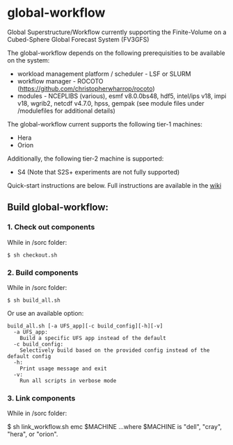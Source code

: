 # global-workflow
Global Superstructure/Workflow currently supporting the Finite-Volume on a Cubed-Sphere Global Forecast System (FV3GFS)

The global-workflow depends on the following prerequisities to be available on the system:

* workload management platform / scheduler - LSF or SLURM
* workflow manager - ROCOTO (https://github.com/christopherwharrop/rocoto)
* modules - NCEPLIBS (various), esmf v8.0.0bs48, hdf5, intel/ips v18, impi v18, wgrib2, netcdf v4.7.0, hpss, gempak (see module files under /modulefiles for additional details)

The global-workflow current supports the following tier-1 machines:

* Hera
* Orion

Additionally, the following tier-2 machine is supported:
* S4 (Note that S2S+ experiments are not fully supported)

Quick-start instructions are below. Full instructions are available in the [wiki](https://github.com/NOAA-EMC/global-workflow/wiki/Run-Global-Workflow)

## Build global-workflow:

### 1. Check out components

While in /sorc folder:
```
$ sh checkout.sh
```

### 2. Build components

While in /sorc folder:

```
$ sh build_all.sh
```

Or use an available option:  
```
build_all.sh [-a UFS_app][-c build_config][-h][-v]
  -a UFS_app:
    Build a specific UFS app instead of the default
  -c build_config:
    Selectively build based on the provided config instead of the default config
  -h:
    Print usage message and exit
  -v:
    Run all scripts in verbose mode
```

### 3. Link components

While in /sorc folder:

$ sh link_workflow.sh emc $MACHINE
...where $MACHINE is "dell", "cray", "hera", or "orion".
